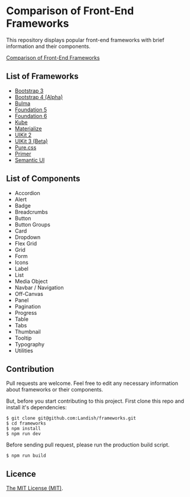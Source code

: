 # Comparison of Front-End Frameworks

This repository displays popular front-end frameworks with brief information and their components.

[Comparison of Front-End Frameworks](https://landish.github.io/frameworks/)


## List of Frameworks

* [Bootstrap 3](http://getbootstrap.com/)
* [Bootstrap 4 (Alpha)](https://v4-alpha.getbootstrap.com/)
* [Bulma](http://bulma.io/)
* [Foundation 5](http://foundation.zurb.com/sites/docs/v/5.5.3/)
* [Foundation 6](http://foundation.zurb.com/)
* [Kube](https://imperavi.com/kube/)
* [Materialize](http://materializecss.com/)
* [UIKit 2](https://getuikit.com/v2/)
* [UIKit 3 (Beta)](https://getuikit.com/)
* [Pure.css](http://purecss.io/)
* [Primer](http://primercss.io/)
* [Semantic UI](http://semantic-ui.com/)

## List of Components

* Accordion
* Alert
* Badge
* Breadcrumbs
* Button
* Button Groups
* Card
* Dropdown
* Flex Grid
* Grid
* Form
* Icons
* Label
* List
* Media Object
* Navbar / Navigation
* Off-Canvas
* Panel
* Pagination
* Progress
* Table
* Tabs
* Thumbnail
* Tooltip
* Typography
* Utilities

## Contribution

Pull requests are welcome. Feel free to edit any necessary information about frameworks or their components.

But, before you start contributing to this project. First clone this repo and install it's dependencies:

```
$ git clone git@github.com:Landish/frameworks.git
$ cd frameworks
$ npm install
$ npm run dev
```

Before sending pull request, please run the production build script.

```
$ npm run build
```

## Licence

[The MIT License (MIT)](https://opensource.org/licenses/MIT).
